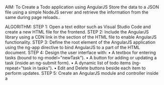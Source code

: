 AIM:
	To Create a Todo application using AngularJS Store the data to a JSON file using a simple NodeJS server and retrieve the information from the same during page reloads..

ALGORITHM:
STEP 1: Open a text editor such as Visual Studio Code and create a new HTML file for the frontend.
STEP 2: Include the AngularJS library using a CDN link in the <head> section of the HTML file to enable AngularJS functionality.
STEP 3: Define the root element of the AngularJS application using the ng-app directive to bind AngularJS to a part of the HTML document.
STEP 4: Design the user interface with:
•   A textbox for entering tasks (bound to ng-model="newTask").
•   A button for adding or updating a task (inside an ng-submit form).
•   A dynamic list of todo items (ng-repeat="task in tasks").
•   Edit and Delete buttons beside each item to perform updates.
STEP 5: Create an AngularJS module and controller inside a <script> block to handle application logic.
STEP 6: Inside the controller: Initialize an array to store todo items.Define functions to add a new item, delete an item, and mark an item as completed. Use AngularJS data binding to update the view automatically when the data changes.
STEP 7: Set up a simple Node.js server using Express: Create a server.js file.Use Express to serve the HTML file to the browser.
STEP 8: Inside the AngularJS controller, use the $http service to:Fetch the todo list from the server when the page loads. Send updated todo data to the server whenever a change is made.
STEP 9: Create a todos.json file in the project directory to store the list of todos in JSON format. This acts as the app's data storage.
STEP 10: Run the Node.js server using the terminal. The server will host the HTML file and handle saving and loading todo data.



OUTPUT:

<img width="670" height="377" alt="image" src="https://github.com/user-attachments/assets/27eccc79-68b8-4d47-b88c-0639b899171a" />
<img width="940" height="530" alt="image" src="https://github.com/user-attachments/assets/54a4e612-6003-42cb-be57-87b48ca2b3d9" />
